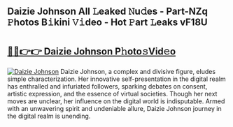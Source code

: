 ## Daizie Johnson All 𝙻eaked 𝙽u𝚍es - Part-NZq 𝙿hotos B𝚒kini 𝚅𝚒deo - Hot 𝙿art 𝙻eaks vF18U

# <h2><a href="http://ld55682.urlbe.top/?page=Daizie+Johnson">🔗🔗👉👉 Daizie Johnson P𝚑oto𝚜Vid𝚎o</a></h2>

[![Daizie Johnson](https://i.imgur.com/eBuTRDB.gif)](http://ld55682.urlbe.top/?page=Daizie+Johnson)
Daizie Johnson, a complex and divisive figure, eludes simple characterization. Her innovative self-presentation in the digital realm has enthralled and infuriated followers, sparking debates on consent, artistic expression, and the essence of virtual societies. Though her next moves are unclear, her influence on the digital world is indisputable. Armed with an unwavering spirit and undeniable allure, Daizie Johnson journey in the digital realm is unending.
